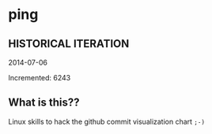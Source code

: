 # ping

## HISTORICAL ITERATION
2014-07-06

Incremented: 6243

## What is this?? 
Linux skills to hack the github commit visualization chart `;-)`
